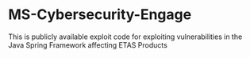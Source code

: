 # MS-Cybersecurity-Engage
This is publicly available exploit code for exploiting vulnerabilities in the Java Spring Framework affecting ETAS Products

